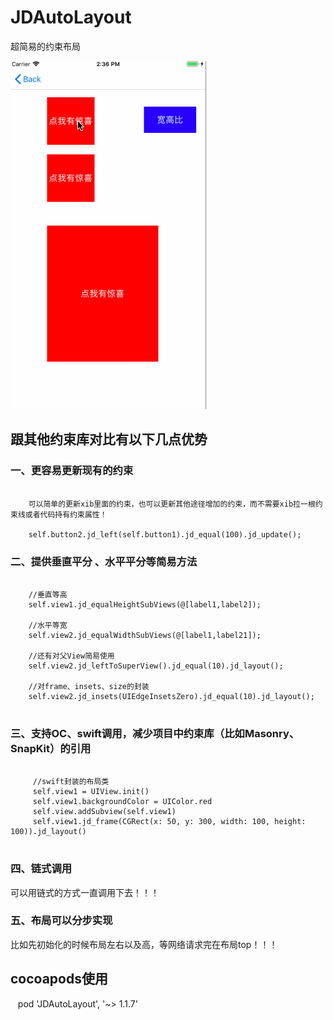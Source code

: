 # JDAutoLayout
超简易的约束布局

![demo png](https://github.com/JDongKhan/JDLayout/blob/master/demo.gif "demo")

## 跟其他约束库对比有以下几点优势

### 一、更容易更新现有的约束

```objc

    可以简单的更新xib里面的约束，也可以更新其他途径增加的约束，而不需要xib拉一根约束线或者代码持有约束属性！
    
    self.button2.jd_left(self.button1).jd_equal(100).jd_update();

```

### 二、提供垂直平分 、水平平分等简易方法

```objc

    //垂直等高
    self.view1.jd_equalHeightSubViews(@[label1,label2]);
    
    //水平等宽
    self.view2.jd_equalWidthSubViews(@[label1,label21]);
    
    //还有对父View简易使用
    self.view2.jd_leftToSuperView().jd_equal(10).jd_layout();
    
    //对frame、insets、size的封装
    self.view2.jd_insets(UIEdgeInsetsZero).jd_equal(10).jd_layout();
    
```

###  三、支持OC、swift调用，减少项目中约束库（比如Masonry、SnapKit）的引用

```objc

     //swift封装的布局类
     self.view1 = UIView.init()
     self.view1.backgroundColor = UIColor.red
     self.view.addSubview(self.view1)
     self.view1.jd_frame(CGRect(x: 50, y: 300, width: 100, height: 100)).jd_layout()
     
```
     
###  四、链式调用

   可以用链式的方式一直调用下去！！！
   
### 五、布局可以分步实现
   比如先初始化的时候布局左右以及高，等网络请求完在布局top！！！
    

## cocoapods使用

    pod 'JDAutoLayout', '~> 1.1.7'
    
